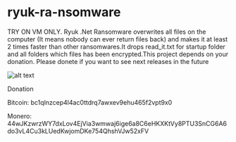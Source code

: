 # ryuk-ra-nsomware 
TRY ON VM ONLY. Ryuk .Net Ransomware overwrites all files on the computer (It means nobody can ever return files back) and makes it  at least 2 times faster than other ransomwares.It drops read_it.txt for startup folder and  all folders which files has been encrypted.This project depends on your donation. Please donete if you want to see next releases in the future

![alt text](https://i.ibb.co/DDKCCQW/Screenshot-2.png)


Donation
<p>Bitcoin: bc1qlnzcep4l4ac0ttdrq7awxev9ehu465f2vpt9x0</p>
<p>Monero: 44wJKzwrzWY7dxLov4EjVia3wmwaj6ige6a8C6eHKXKtVy8PTU3SnCG6A6do3vL4Cu3kLUedKwjomDKe754QhshVJw52xFV</p>

